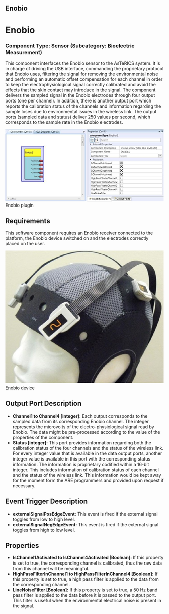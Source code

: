 ##

## Enobio

# Enobio

### Component Type: Sensor (Subcategory: Bioelectric Measurement)

This component interfaces the Enobio sensor to the AsTeRICS system. It is in charge of driving the USB interface, commanding the proprietary protocol that Enobio uses, filtering the signal for removing the environmental noise and performing an automatic offset compensation for each channel in order to keep the electrophysiological signal correctly calibrated and avoid the effects that the skin contact may introduce in the signal. The component delivers the sampled signal in the Enobio electrodes through four output ports (one per channel). In addition, there is another output port which reports the calibration status of the channels and information regarding the sample loses due to environmental issues in the wireless link. The output ports (sampled data and status) deliver 250 values per second, which corresponds to the sample rate in the Enobio electrodes.

![Screenshot: Enobio plugin](./img/Enobio.jpg "Screenshot: Enobio plugin")  
Enobio plugin

## Requirements

This software component requires an Enobio receiver connected to the platform, the Enobio device switched on and the electrodes correctly placed on the user.

![Enobio device](./img/Enobio_picture.jpg "Enobio device")  
Enobio device

## Output Port Description

- **Channel1 to Channel4 \[integer\]:** Each output corresponds to the sampled data from its corresponding Enobio channel. The integer represents the microvolts of the electro-physiological signal read by Enobio. The data might be pre-processed according to the value of the properties of the component.
- **Status \[integer\]:** This port provides information regarding both the calibration status of the four channels and the status of the wireless link. For every integer value that is available in the data output ports, another integer value is available in this port with the corresponding status information. The information is proprietary codified within a 16-bit integer. This includes information of calibration status of each channel and the status of the wireless link. This information would be kept away for the moment form the ARE programmers and provided upon request if necessary.

## Event Trigger Description

- **externalSignalPosEdgeEvent:** This event is fired if the external signal toggles from low to high level.
- **externalSignalNegEdgeEvent:** This event is fired if the external signal toggles from high to low level.

## Properties

- **IsChannel1Activated to IsChannel4Activated \[Boolean\]:** If this property is set to true, the corresponding channel is calibrated, thus the raw data from this channel will be meaningful.
- **HighPassFilterInChannel1 to HighPassFilterInChannel4 \[Boolean\]:** If this property is set to true, a high pass filter is applied to the data from the corresponding channel.
- **LineNoiseFilter \[Boolean\]:** If this property is set to true, a 50 Hz band pass filter is applied to the data before it is passed to the output port. This filter is useful when the environmental electrical noise is present in the signal.
